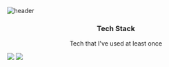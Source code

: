 ![header](https://capsule-render.vercel.app/api?color=gradient&height=300&section=header&text=ByungJin&fontSize=100)

<h3 align="center"> Tech Stack </h3>

<p align="center"> Tech that I've used at least once</p>

<img src="https://img.shields.io/badge/Java-007396?style=flat-square&logo=Java&logoColor=white"/></a>
<img src="https://img.shields.io/badge/JavaScript-F7DF1E?style=flat-square&logo=JavaScript&logoColor=white"/></a>
